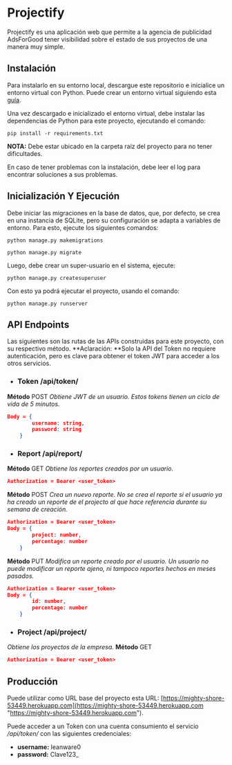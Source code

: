 # Projectify

Projectify es una aplicación web que permite a la agencia de publicidad AdsForGood tener visibilidad sobre el estado de sus proyectos de una manera muy simple.

## Instalación
Para instalarlo en su entorno local, descargue este repositorio e inicialice un entorno virtual con Python. Puede crear un entorno virtual siguiendo esta [guía](https://docs.python.org/3/library/venv.html "guía").

Una vez descargado e inicializado el entorno virtual, debe instalar las dependencias de Python para este proyecto, ejecutando el comando:

`pip install -r requirements.txt`

**NOTA:** Debe estar ubicado en la carpeta raíz del proyecto para no tener dificultades.

En caso de tener problemas con la instalación, debe leer el log para encontrar soluciones a sus problemas.

## Inicialización Y Ejecución
Debe iniciar las migraciones en la base de datos, que, por defecto, se crea en una instancia de SQLite, pero su configuración se adapta a variables de entorno. Para esto, ejecute los siguientes comandos:

`python manage.py makemigrations`

`python manage.py migrate`

Luego, debe crear un super-usuario en el sistema, ejecute:

`python manage.py createsuperuser`

Con esto ya podrá ejecutar el proyecto, usando el comando:

`python manage.py runserver`

## API Endpoints
Las siguientes son las rutas de las APIs construidas para este proyecto, con su respectivo método.
**Aclaración: **Solo la API del Token no requiere autenticación, pero es clave para obtener el token JWT para acceder a los otros servicios.

* ### Token /api/token/
**Método**  POST
*Obtiene JWT de un usuario. Estos tokens tienen un ciclo de vida de 5 minutos.*
```json
Body = {
    	username: string,
    	password: string
    }
```

* ### Report /api/report/
**Método**  GET
*Obtiene los reportes creados por un usuario.*
```json
Authorization = Bearer <user_token>
```
**Método**  POST
*Crea un nuevo reporte. No se crea el reporte si el usuario ya ha creado un reporte de el projecto al que hace referencia durante su semana de creación.*
```json
Authorization = Bearer <user_token>
Body = {
    	project: number,
    	percentage: number
    }
```
**Método**  PUT
*Modifica un reporte creado por el usuario. Un usuario no puede modificar un reporte ajeno, ni tampoco reportes hechos en meses pasados.*
```json
Authorization = Bearer <user_token>
Body = {
    	id: number,
    	percentage: number
    }
```

* ### Project /api/project/
*Obtiene los proyectos de la empresa.*
**Método**  GET
```json
Authorization = Bearer <user_token>
```

## Producción
Puede utilizar como URL base del proyecto esta URL: [https://mighty-shore-53449.herokuapp.com](https://mighty-shore-53449.herokuapp.com "https://mighty-shore-53449.herokuapp.com").

Puede acceder a un Token con una cuenta consumiento el servicio */api/token/* con las siguientes credenciales:
* **username:** leanware0
* **password:** Clave123_